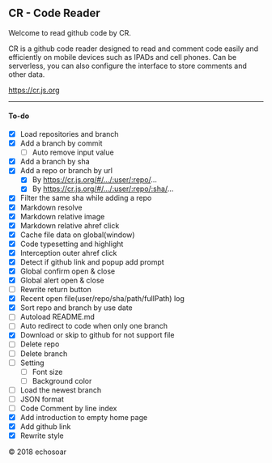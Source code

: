 ## CR - Code Reader

Welcome to read github code by CR.

CR is a github code reader designed to read and comment code easily and efficiently on mobile devices such as IPADs and cell phones. Can be serverless, you can also configure the interface to store comments and other data.

https://cr.js.org 

------------

#### To-do
- [x] Load repositories and branch
- [x] Add a branch by commit
  - [ ] Auto remove input value
- [x] Add a branch by sha
- [x] Add a repo or branch by url 
  - [x] By https://cr.js.org/#/.../:user/:repo/...
  - [x] By https://cr.js.org/#/.../:user/:repo/:sha/...
- [x] Filter the same sha while adding a repo
- [x] Markdown resolve
- [x] Markdown relative image
- [x] Markdown relative ahref click
- [x] Cache file data on global(window)
- [x] Code typesetting and highlight
- [x] Interception outer ahref click
- [x] Detect if github link and popup add prompt
- [x] Global confirm open & close
- [x] Global alert open & close
- [ ] Rewrite return button
- [x] Recent open file(user/repo/sha/path/fullPath) log
- [x] Sort repo and branch by use date
- [ ] Autoload README.md
- [ ] Auto redirect to code when only one branch
- [x] Download or skip to github for not support file 
- [ ] Delete repo
- [ ] Delete branch
- [ ] Setting             
  - [ ] Font size
  - [ ] Background color
- [ ] Load the newest branch
- [ ] JSON format
- [ ] Code Comment by line index
- [x] Add introduction to empty home page
- [x] Add github link
- [x] Rewrite style

© 2018 echosoar
